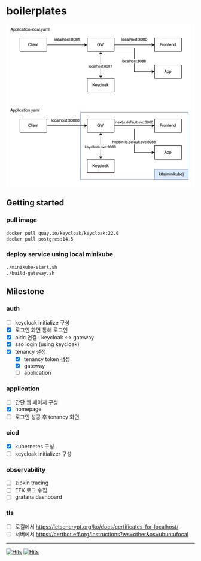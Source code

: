 # boilerplates

![](./static/boilerplateArchitecture.drawio.png)

## Getting started
### pull image
```shell
docker pull quay.io/keycloak/keycloak:22.0
docker pull postgres:14.5
```

### deploy service using local minikube
```shell
./minikube-start.sh
./build-gateway.sh
```

## Milestone
### auth
- [ ] keycloak initialize 구성
- [x] 로그인 화면 통해 로그인
- [x] oidc 연결 : keycloak <-> gateway
- [x] sso login (using keycloak)
- [x] tenancy 설정
  - [x] tenancy token 생성 
  - [x] gateway
  - [ ] application

### application
- [ ] 간단 웹 페이지 구성
- [x] homepage
- [ ] 로그인 성공 후 tenancy 화면

### cicd
- [x] kubernetes 구성
- [ ] keycloak initializer 구성

### observability
- [ ] zipkin tracing
- [ ] EFK 로그 수집
- [ ] grafana dashboard

### tls
- [ ] 로컬에서 https://letsencrypt.org/ko/docs/certificates-for-localhost/
- [ ] 서버에서 https://certbot.eff.org/instructions?ws=other&os=ubuntufocal

---

[![Hits](https://hits.seeyoufarm.com/api/count/incr/badge.svg?url=https%3A%2F%2Fgithub.com%2Fppojin&count_bg=%2379C83D&title_bg=%23555555&icon=&icon_color=%23E7E7E7&title=hits&edge_flat=false)](https://hits.seeyoufarm.com)
[![Hits](https://hits.seeyoufarm.com/api/count/incr/badge.svg?url=https%3A%2F%2Fgithub.com%2Fppojin%2Fboilerplates&count_bg=%2379C83D&title_bg=%23555555&icon=&icon_color=%23E7E7E7&title=boilerpaltes&edge_flat=false)](https://hits.seeyoufarm.com)

